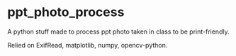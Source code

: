 # ppt_photo_process
A python stuff made to process ppt photo taken in class to be print-friendly.

Relied on ExifRead, matplotlib, numpy, opencv-python.
